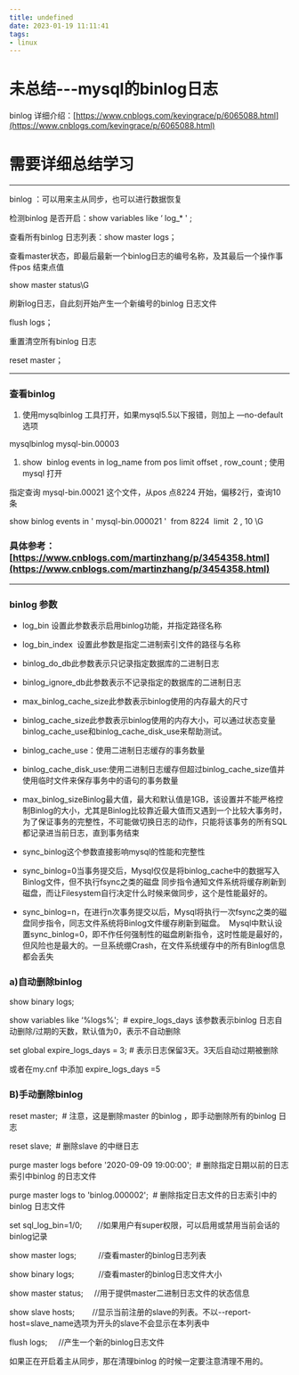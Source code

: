 ```yaml
---
title: undefined
date: 2023-01-19 11:11:41
tags:
- linux
---
```


# 未总结---mysql的binlog日志

binlog 详细介绍：[https://www.cnblogs.com/kevingrace/p/6065088.html](https://www.cnblogs.com/kevingrace/p/6065088.html)

# 需要详细总结学习

---

binlog ：可以用来主从同步，也可以进行数据恢复

检测binlog 是否开启：show variables like ‘ log_* ' ;

查看所有binlog 日志列表：show master logs；

查看master状态，即最后最新一个binlog日志的编号名称，及其最后一个操作事件pos 结束点值

show master status\G

刷新log日志，自此刻开始产生一个新编号的binlog 日志文件

flush logs；

重置清空所有binlog 日志

reset master；

---

### 查看binlog

1. 使用mysqlbinlog 工具打开，如果mysql5.5以下报错，则加上 —no-default 选项

mysqlbinlog mysql-bin.00003

1. show  binlog events in log_name from pos limit offset , row_count ;
使用mysql 打开

指定查询 mysql-bin.00021 这个文件，从pos 点8224 开始，偏移2行，查询10 条

show binlog events in ' mysql-bin.000021 '  from 8224  limit  2 , 10 \G

### 具体参考：[https://www.cnblogs.com/martinzhang/p/3454358.html](https://www.cnblogs.com/martinzhang/p/3454358.html)

---

### binlog 参数

* log_bin 设置此参数表示启用binlog功能，并指定路径名称
* log_bin_index  设置此参数是指定二进制索引文件的路径与名称  
* binlog_do_db此参数表示只记录指定数据库的二进制日志  
* binlog_ignore_db此参数表示不记录指定的数据库的二进制日志  
* max_binlog_cache_size此参数表示binlog使用的内存最大的尺寸  
* binlog_cache_size此参数表示binlog使用的内存大小，可以通过状态变量binlog_cache_use和binlog_cache_disk_use来帮助测试。  
* binlog_cache_use：使用二进制日志缓存的事务数量  
* binlog_cache_disk_use:使用二进制日志缓存但超过binlog_cache_size值并使用临时文件来保存事务中的语句的事务数量 
* max_binlog_sizeBinlog最大值，最大和默认值是1GB，该设置并不能严格控制Binlog的大小，尤其是Binlog比较靠近最大值而又遇到一个比较大事务时，为了保证事务的完整性，不可能做切换日志的动作，只能将该事务的所有SQL都记录进当前日志，直到事务结束 

*  sync_binlog这个参数直接影响mysql的性能和完整性 

*  sync_binlog=0当事务提交后，Mysql仅仅是将binlog_cache中的数据写入Binlog文件，但不执行fsync之类的磁盘 同步指令通知文件系统将缓存刷新到磁盘，而让Filesystem自行决定什么时候来做同步，这个是性能最好的。 

*  sync_binlog=n，在进行n次事务提交以后，Mysql将执行一次fsync之类的磁盘同步指令，同志文件系统将Binlog文件缓存刷新到磁盘。  Mysql中默认设置sync_binlog=0，即不作任何强制性的磁盘刷新指令，这时性能是最好的，但风险也是最大的。一旦系统绷Crash，在文件系统缓存中的所有Binlog信息都会丢失

### a)自动删除binlog

show binary logs;

show variables like ‘%logs%';  # expire_logs_days 该参数表示binlog 日志自动删除/过期的天数，默认值为0，表示不自动删除

set global expire_logs_days = 3; # 表示日志保留3天。3天后自动过期被删除

或者在my.cnf 中添加 expire_logs_days =5

### B)手动删除binlog

reset master;  # 注意，这是删除master 的binlog ，即手动删除所有的binlog 日志

reset slave;  # 删除slave 的中继日志

purge master logs before '2020-09-09 19:00:00';  # 删除指定日期以前的日志索引中binlog 的日志文件

purge master logs to 'binlog.000002';  # 删除指定日志文件的日志索引中的binlog 日志文件

set sql_log_bin=1/0;       //如果用户有super权限，可以启用或禁用当前会话的binlog记录

show master logs;          //查看master的binlog日志列表

show binary logs;           //查看master的binlog日志文件大小

show master status;     //用于提供master二进制日志文件的状态信息

show slave hosts;        //显示当前注册的slave的列表。不以--report-host=slave_name选项为开头的slave不会显示在本列表中

flush logs;     //产生一个新的binlog日志文件

如果正在开启着主从同步，那在清理binlog 的时候一定要注意清理不用的。

